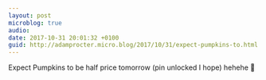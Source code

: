 ```yaml
---
layout: post
microblog: true
audio: 
date: 2017-10-31 20:01:32 +0100
guid: http://adamprocter.micro.blog/2017/10/31/expect-pumpkins-to.html
---
```

Expect Pumpkins to be half price tomorrow (pin unlocked I hope) hehehe 🎃 
